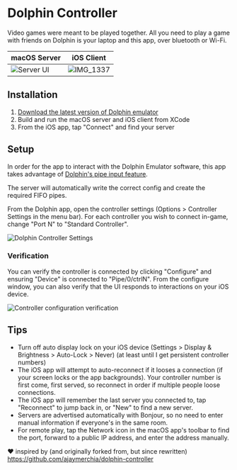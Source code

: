 # Dolphin Controller

Video games were meant to be played together. All you need to play a game with friends on Dolphin is your laptop and this app, over bluetooth or Wi-Fi.

| macOS Server | iOS Client |
| ------------ | ---------- |
| <img src="https://user-images.githubusercontent.com/329222/130376826-e01d3d13-fc0c-4b8e-a97f-29ce20eaa50f.png" alt="Server UI" /> | ![IMG_1337](https://user-images.githubusercontent.com/329222/130545152-d6d1b0fa-0ba5-49f6-9062-204cac70fe99.PNG) |

## Installation

1. [Download the latest version of Dolphin emulator](https://dolphin-emu.org)
2. Build and run the macOS server and iOS client from XCode
3. From the iOS app, tap "Connect" and find your server

## Setup

In order for the app to interact with the Dolphin Emulator software, this app takes advantage of [Dolphin's pipe input feature](https://wiki.dolphin-emu.org/index.php?title=Pipe_Input).

The server will automatically write the correct config and create the required FIFO pipes.

From the Dolphin app, open the controller settings (Options > Controller Settings in the menu bar). For each controller you wish to connect in-game, change "Port N" to "Standard Controller".

![Dolphin Controller Settings](https://user-images.githubusercontent.com/329222/130376541-ca943da6-963d-4706-b2a0-74b6e4516f1c.png)

### Verification

You can verify the controller is connected by clicking "Configure" and ensuring "Device" is connected to "Pipe/0/ctrlN". From the configure window, you can also verify that the UI responds to interactions on your iOS device.

![Controller configuration verification](https://user-images.githubusercontent.com/329222/130376738-b08f01c5-7360-4f17-909e-abcddf0c3264.png)

## Tips

* Turn off auto display lock on your iOS device (Settings > Display & Brightness > Auto-Lock > Never) (at least until I get persistent controller numbers)
* The iOS app will attempt to auto-reconnect if it looses a connection (if your screen locks or the app backgrounds). Your controller number is first come, first served, so reconnect in order if multiple people loose connections.
* The iOS app will remember the last server you connected to, tap "Reconnect" to jump back in, or "New" to find a new server.
* Servers are advertised automatically with Bonjour, so no need to enter manual information if everyone's in the same room.
* For remote play, tap the Network icon in the macOS app's toolbar to find the port, forward to a public IP address, and enter the address manually.

❤️ inspired by (and originally forked from, but since rewritten) https://github.com/ajaymerchia/dolphin-controller
